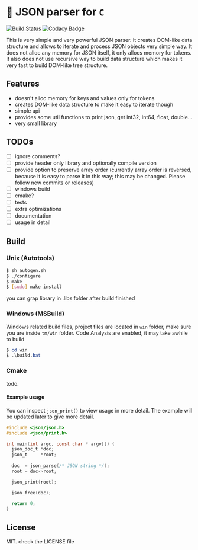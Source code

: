 # 🔋 JSON parser for `C`
[![Build Status](https://travis-ci.org/recp/json.svg?branch=master)](https://travis-ci.org/recp/json)
[![Codacy Badge](https://api.codacy.com/project/badge/Grade/5c5ff7a0b2834889b7a83f7856112133)](https://www.codacy.com/app/recp/json?utm_source=github.com&amp;utm_medium=referral&amp;utm_content=recp/json&amp;utm_campaign=Badge_Grade)

This is very simple and very powerful JSON parser. It creates DOM-like data structure and allows to iterate and process JSON objects very simple way.
It does not alloc any memory for JSON itself, it only allocs memory for tokens. It also does not use recursive way to build data structure which makes it very fast to build DOM-like tree structure.


## Features

  -  doesn't alloc memory for keys and values only for tokens
  -  creates DOM-like data structure to make it easy to iterate though
  -  simple api
  -  provides some util functions to print json, get int32, int64, float, double...
  -  very small library

## TODOs

  - [ ]  ignore comments?
  - [ ]  provide header only library and optionally compile version
  - [ ]  provide option to preserve array order (currently array order is reversed, because it is easy to parse it in this way; this may be changed. Please follow new commits or releases)
  - [ ]  windows build
  - [ ]  cmake?
  - [ ]  tests
  - [ ]  extra optimizations
  - [ ]  documentation
  - [ ]  usage in detail

## Build

### Unix (Autotools)

```bash
$ sh autogen.sh
$ ./configure
$ make
$ [sudo] make install
```

you can grap library in .libs folder after build finished

### Windows (MSBuild)
Windows related build files, project files are located in `win` folder,
make sure you are inside `tm/win` folder.
Code Analysis are enabled, it may take awhile to build

```Powershell
$ cd win
$ .\build.bat
```

### Cmake
todo.

#### Example usage

You can inspect `json_print()` to view usage in more detail. The example will be updated later to give more detail.

```C
#include <json/json.h>
#include <json/print.h>

int main(int argc, const char * argv[]) {
  json_doc_t *doc;
  json_t     *root;
  
  doc  = json_parse(/* JSON string */);
  root = doc->root;

  json_print(root);

  json_free(doc);

  return 0;
}

```

## License
MIT. check the LICENSE file
